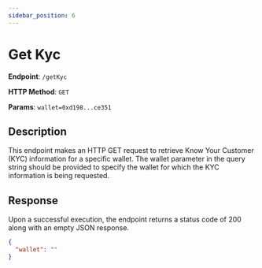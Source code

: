 ```yaml
---
sidebar_position: 6
---
```


# Get Kyc

**Endpoint**: `/getKyc`

**HTTP Method**: `GET`

**Params**: `wallet=0xd198...ce351`

## Description

This endpoint makes an HTTP GET request to retrieve Know Your Customer (KYC) information for a specific wallet. The wallet parameter in the query string should be provided to specify the wallet for which the KYC information is being requested.

## Response

Upon a successful execution, the endpoint returns a status code of 200 along with an empty JSON response.

```json
{
  "wallet": ""
}
```
